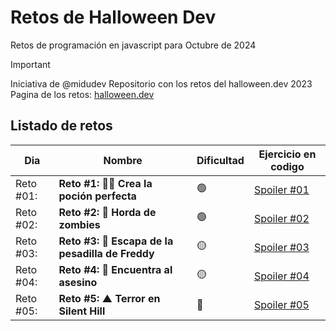 # Retos de Halloween Dev

Retos de programación en javascript para Octubre de 2024


> [!IMPORTANT]
> Iniciativa de @midudev
> Repositorio con los retos del halloween.dev 2023
> Pagina de los retos: [halloween.dev](https://www.halloween.dev/es)


## Listado de retos
| Dia     | Nombre | Dificultad | Ejercicio en codigo |
| ---     | ---    | ---  | ---  |
| Reto #01: | **Reto #1: 🧙‍♀️ Crea la poción perfecta** | 🟢 | [Spoiler #01](https://github.com/ztevenx100/js-2024-halloween-dev/blob/main/reto-01/main.js) |
| Reto #02: | **Reto #2: 🧟 Horda de zombies** | 🟢 | [Spoiler #02](https://github.com/ztevenx100/js-2024-halloween-dev/blob/main/reto-02/main.js) |
| Reto #03: | **Reto #3: 🛌 Escapa de la pesadilla de Freddy** | 🟡 | [Spoiler #03](https://github.com/ztevenx100/js-2024-halloween-dev/blob/main/reto-03/main.js) |
| Reto #04: | **Reto #4: 🔪 Encuentra al asesino** | 🟡 | [Spoiler #04](https://github.com/ztevenx100/js-2024-halloween-dev/blob/main/reto-04/main.js) |
| Reto #05: | **Reto #5: ▲ Terror en Silent Hill** | 🔴 | [Spoiler #05](https://github.com/ztevenx100/js-2024-halloween-dev/blob/main/reto-05/main.js) |
